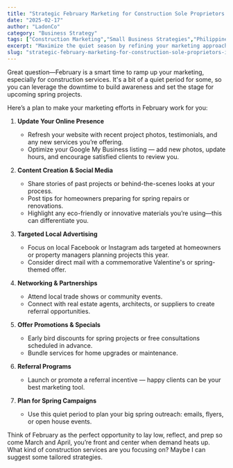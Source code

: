 ```yaml
---
title: "Strategic February Marketing for Construction Sole Proprietors in the Philippines"
date: "2025-02-17"
author: "LadonCo"
category: "Business Strategy"
tags: ["Construction Marketing","Small Business Strategies","Philippines","Home Improvement","Spring Projects","Local Advertising"]
excerpt: "Maximize the quiet season by refining your marketing approach this February. Learn practical tips to connect with Filipino homeowners and elevate your construction business ahead of the busy spring season."
slug: "strategic-february-marketing-for-construction-sole-proprietors-in-the-philippines"
---
```


Great question—February is a smart time to ramp up your marketing, especially for construction services. It's a bit of a quiet period for some, so you can leverage the downtime to build awareness and set the stage for upcoming spring projects.

Here’s a plan to make your marketing efforts in February work for you:

1. **Update Your Online Presence**  
   - Refresh your website with recent project photos, testimonials, and any new services you’re offering.  
   - Optimize your Google My Business listing — add new photos, update hours, and encourage satisfied clients to review you.

2. **Content Creation & Social Media**  
   - Share stories of past projects or behind-the-scenes looks at your process.  
   - Post tips for homeowners preparing for spring repairs or renovations.  
   - Highlight any eco-friendly or innovative materials you’re using—this can differentiate you.

3. **Targeted Local Advertising**  
   - Focus on local Facebook or Instagram ads targeted at homeowners or property managers planning projects this year.  
   - Consider direct mail with a commemorative Valentine's or spring-themed offer.

4. **Networking & Partnerships**  
   - Attend local trade shows or community events.  
   - Connect with real estate agents, architects, or suppliers to create referral opportunities.

5. **Offer Promotions & Specials**  
   - Early bird discounts for spring projects or free consultations scheduled in advance.  
   - Bundle services for home upgrades or maintenance.

6. **Referral Programs**  
   - Launch or promote a referral incentive — happy clients can be your best marketing tool.

7. **Plan for Spring Campaigns**  
   - Use this quiet period to plan your big spring outreach: emails, flyers, or open house events.

Think of February as the perfect opportunity to lay low, reflect, and prep so come March and April, you’re front and center when demand heats up. What kind of construction services are you focusing on? Maybe I can suggest some tailored strategies.